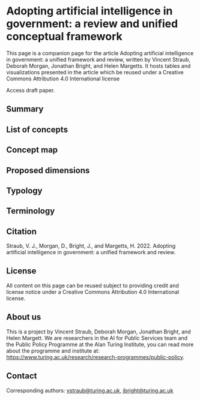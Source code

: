 # Adopting artificial intelligence in government: a review and unified conceptual framework

This page is a companion page for the article Adopting artificial intelligence in government: a unified framework and review, written by Vincent Straub, Deborah Morgan, Jonathan Bright, and Helen Margetts. It hosts tables and visualizations presented in the article which be reused under a Creative Commons Attribution 4.0 International license

Access draft paper.

## Summary

## List of concepts

## Concept map

## Proposed dimensions

## Typology

## Terminology 

## Citation
Straub, V. J., Morgan, D., Bright, J., and Margetts, H. 2022. Adopting artificial intelligence in government: a unified framework and review.

## License
All content on this page can be reused subject to providing credit and license notice under a Creative Commons Attribution 4.0 International license.

## About us
This is a project by Vincent Straub, Deborah Morgan, Jonathan Bright, and Helen Margett. We are researchers in the AI for Public Services team and the Public Policy Programme at the Alan Turing Institute, you can read more about the programme and institute at: https://www.turing.ac.uk/research/research-programmes/public-policy. 

## Contact
Corresponding authors: vstraub@turing.ac.uk, jbright@turing.ac.uk
